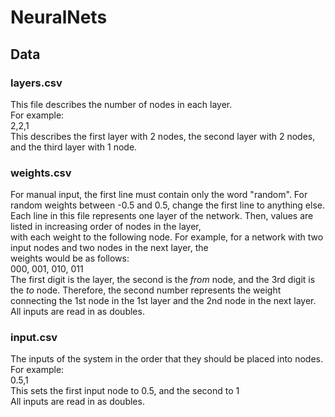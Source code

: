# NeuralNets

## Data

### layers.csv
This file describes the number of nodes in each layer.  
For example:  
2,2,1  
This describes the first layer with 2 nodes, the second layer with 2 nodes, and the third layer with 1 node. 

### weights.csv
For manual input, the first line must contain only the word "random". For random weights between -0.5 and 0.5, change the first line to anything else.  
Each line in this file represents one layer of the network. Then, values are listed in increasing order of nodes in the layer,  
with each weight to the following node. For example, for a network with two input nodes and two nodes in the next layer, the  
weights would be as follows:  
000, 001, 010, 011  
The first digit is the layer, the second is the *from* node, and the 3rd digit is the *to* node.
Therefore, the second number represents the weight connecting the 1st node in the 1st layer and the 2nd node in the next layer.  
All inputs are read in as doubles.

### input.csv
The inputs of the system in the order that they should be placed into nodes.  
For example:  
0.5,1  
This sets the first input node to 0.5, and the second to 1  
All inputs are read in as doubles.
